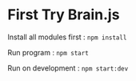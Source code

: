 # First Try Brain.js
Install all modules first : `npm install`

Run program : `npm start`

Run on development : `npm start:dev`
